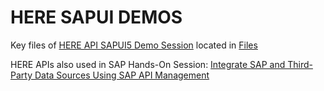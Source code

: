 # HERE SAPUI DEMOS

Key files of [HERE API SAPUI5 Demo Session](https://sessioncatalog.sapevents.com/go/agendabuilder.sessions/?l=191&sid=71476_485667&locale=en_US) located in [Files](./files)

HERE APIs also used in SAP Hands-On Session: [Integrate SAP and Third-Party Data Sources Using SAP API Management](https://sessioncatalog.sapevents.com/go/agendabuilder.sessions/?l=191&sid=62674_483150&locale=en_US)
